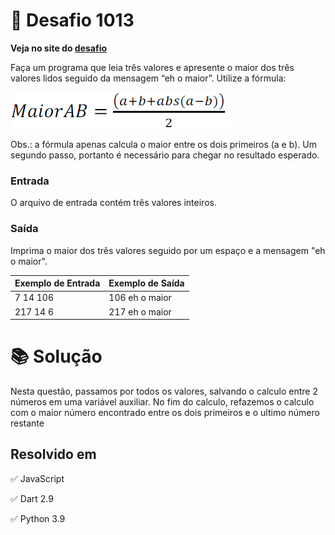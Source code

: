 # 📖 Desafio 1013

**Veja no site do [desafio](https://www.beecrowd.com.br/judge/pt/problems/view/1013)**

Faça um programa que leia três valores e apresente o maior dos três valores lidos seguido da mensagem “eh o maior”. Utilize a fórmula:

![image](/img/1013.png)

Obs.: a fórmula apenas calcula o maior entre os dois primeiros (a e b). Um segundo passo, portanto é necessário para chegar no resultado esperado.

### Entrada

O arquivo de entrada contém três valores inteiros.

### Saída

Imprima o maior dos três valores seguido por um espaço e a mensagem "eh o maior".

| Exemplo de Entrada | Exemplo de Saída |
| ------------------ | ---------------- |
| 7 14 106           | 106 eh o maior   |
| 217 14 6           | 217 eh o maior   |

# 📚 Solução

Nesta questão, passamos por todos os valores, salvando o calculo entre 2 números em uma variável auxiliar. No fim do calculo, refazemos o calculo com o maior número encontrado entre os dois primeiros e o ultimo número restante

## Resolvido em

✅ JavaScript

✅ Dart 2.9

✅ Python 3.9
